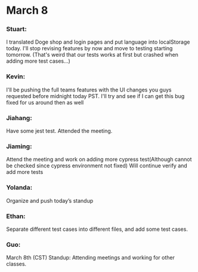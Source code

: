 # March 8

### Stuart:
I translated Doge shop and login pages and put language into localStorage today. I'll stop revising features by now and move to testing starting tomorrow. (That's weird that our tests works at first but crashed when adding more test cases...)

### Kevin:
I'll be pushing the full teams features with the UI changes you guys requested before midnight today PST. I'll try and see if I can get this bug fixed for us around then as well

### Jiahang:
Have some jest test. Attended the meeting.

### Jiaming:
Attend the meeting and work on adding more cypress test(Although cannot be checked since cypress environment not fixed) Will continue verify and add more tests

### Yolanda:
Organize and push today’s standup

### Ethan:
Separate different test cases into different files, and add some test cases.

### Guo:
March 8th (CST) Standup: Attending meetings and working for other classes.